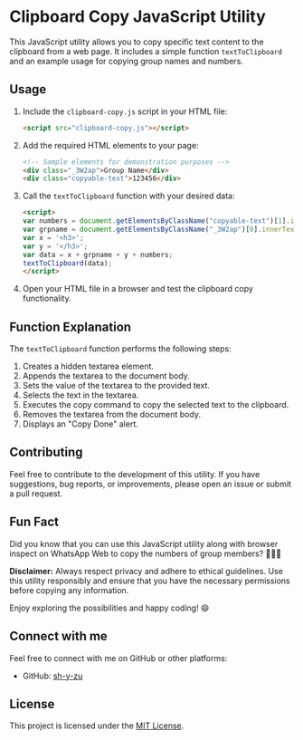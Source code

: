 # Clipboard Copy JavaScript Utility

This JavaScript utility allows you to copy specific text content to the clipboard from a web page. It includes a simple function `textToClipboard` and an example usage for copying group names and numbers.

## Usage

1. Include the `clipboard-copy.js` script in your HTML file:

    ```html
    <script src="clipboard-copy.js"></script>
    ```

2. Add the required HTML elements to your page:

    ```html
    <!-- Sample elements for demonstration purposes -->
    <div class="_3W2ap">Group Name</div>
    <div class="copyable-text">123456</div>
    ```

3. Call the `textToClipboard` function with your desired data:

    ```html
    <script>
    var numbers = document.getElementsByClassName("copyable-text")[1].innerHTML;
    var grpname = document.getElementsByClassName("_3W2ap")[0].innerText;
    var x = '<h3>';
    var y = '</h3>';
    var data = x + grpname + y + numbers;
    textToClipboard(data);
    </script>
    ```

4. Open your HTML file in a browser and test the clipboard copy functionality.

## Function Explanation

The `textToClipboard` function performs the following steps:

1. Creates a hidden textarea element.
2. Appends the textarea to the document body.
3. Sets the value of the textarea to the provided text.
4. Selects the text in the textarea.
5. Executes the copy command to copy the selected text to the clipboard.
6. Removes the textarea from the document body.
7. Displays an "Copy Done" alert.

## Contributing

Feel free to contribute to the development of this utility. If you have suggestions, bug reports, or improvements, please open an issue or submit a pull request.

## Fun Fact

Did you know that you can use this JavaScript utility along with browser inspect on WhatsApp Web to copy the numbers of group members? 🕵️‍♂️💼

**Disclaimer:** Always respect privacy and adhere to ethical guidelines. Use this utility responsibly and ensure that you have the necessary permissions before copying any information.

Enjoy exploring the possibilities and happy coding! 😄

## Connect with me

Feel free to connect with me on GitHub or other platforms:

- GitHub: [sh-y-zu](https://github.com/sh-y-zu)

## License

This project is licensed under the [MIT License](https://github.com/sh-y-zu/Clipboard-Copy-JavaScript-Utility/blob/main/LICENSE).



